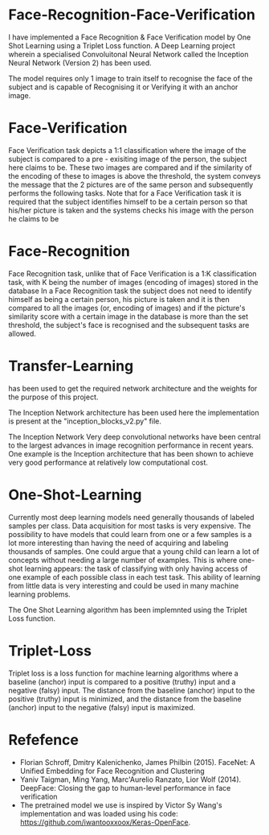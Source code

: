 # Face-Recognition-Face-Verification

I have implemented a Face Recognition & Face Verification model by One Shot Learning using a Triplet Loss function.
A Deep Learning project wherein a specialised Convoluitonal Neural Network called the Inception Neural Network (Version 2) has been used.

The model requires only 1 image to train itself to recognise the face of the subject and is capable of Recognising it or Verifying it with an anchor image.


# Face-Verification
Face Verification task depicts a 1:1 classification where the image of the subject is compared to a pre - exisiting image of the person, the subject here claims to be. These two images are compared and if the similarity of the encoding of these to images is above the threshold, the system conveys the message that the 2 pictures are of the same person and subsequently performs the following tasks.
Note that for a Face Verification task it is required that the subject identifies himself to be a certain person so that his/her picture is taken and the systems checks his image with the person he claims to be


# Face-Recognition
Face Recognition task, unlike that of Face Verification is a 1:K classification task, with K being the number of images (encoding of images) stored in the database
In a Face Recognition task the subject does not need to identify himself as being a certain person, his picture is taken and it is then compared to all the images (or, encoding of images) and if the picture's similarity score with a certain image in the database is more than the set threshold, the subject's face is recognised and the subsequent tasks are allowed.



# Transfer-Learning
has been used to get the required network architecture and the weights for the purpose of this project.

The Inception Network architecture has been used here the implementation is present at the "inception_blocks_v2.py" file.

The Inception Network Very deep convolutional networks have been central to the largest advances in image recognition performance in recent years. One example is the Inception architecture that has been shown to achieve very good performance at relatively low computational cost.



# One-Shot-Learning 
Currently most deep learning models need generally thousands of labeled samples per class. Data acquisition for most tasks is very expensive. The possibility to have models that could learn from one or a few samples is a lot more interesting than having the need of acquiring and labeling thousands of samples. One could argue that a young child can learn a lot of concepts without needing a large number of examples. This is where one-shot learning appears: the task of classifying with only having access of one example of each possible class in each test task. This ability of learning from little data is very interesting and could be used in many machine learning problems.

The One Shot Learning algorithm has been implemnted using the Triplet Loss function.



# Triplet-Loss
Triplet loss is a loss function for machine learning algorithms where a baseline (anchor) input is compared to a positive (truthy) input and a negative (falsy) input. The distance from the baseline (anchor) input to the positive (truthy) input is minimized, and the distance from the baseline (anchor) input to the negative (falsy) input is maximized.




# Refefence
* Florian Schroff, Dmitry Kalenichenko, James Philbin (2015). FaceNet: A Unified Embedding for Face Recognition and Clustering
* Yaniv Taigman, Ming Yang, Marc'Aurelio Ranzato, Lior Wolf (2014). DeepFace: Closing the gap to human-level performance in face verification
* The pretrained model we use is inspired by Victor Sy Wang's implementation and was loaded using his code: https://github.com/iwantooxxoox/Keras-OpenFace.






